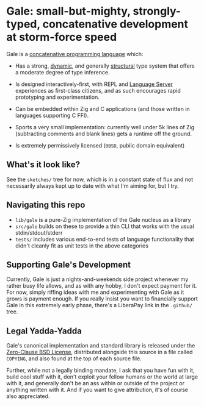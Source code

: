 # Gale: small-but-mighty, strongly-typed, concatenative development at storm-force speed

Gale is a [concatenative programming
language](https://en.wikipedia.org/wiki/Concatenative_programming_language)
which:

- Has a strong,
  [dynamic](https://en.wikipedia.org/wiki/Type_system#Dynamic_type_checking_and_runtime_type_information),
  and generally
  [structural](https://en.wikipedia.org/wiki/Structural_type_system) type
  system that offers a moderate degree of type inference.

- Is designed interactively-first, with REPL and [Language
  Server](https://en.wikipedia.org/wiki/Language_Server_Protocol) experiences
  as first-class citizens, and as such encourages rapid prototyping and
  experimentation.

- Can be embedded within Zig and C applications (and those written in languages
  supporting C FFI).

- Sports a very small implementation: currently well under 5k lines of Zig
  (subtracting comments and blank lines) gets a runtime off the ground.

<!-- TODO: ^ count whatever it takes to get basic I/O, a standard library, etc. -->

- Is extremely permissively licensed (`0BSD`, public domain equivalent)

## What's it look like?

See the `sketches/` tree for now, which is in a constant state of flux and not
necessarily always kept up to date with what I'm aiming for, but I try.

## Navigating this repo

- `lib/gale` is a pure-Zig implementation of the Gale nucleus as a library
- `src/gale` builds on these to provide a thin CLI that works with the usual
  stdin/stdout/stderr
- `tests/` includes various end-to-end tests of language functionality that
  didn't cleanly fit as unit tests in the above categories

## Supporting Gale's Development

Currently, Gale is just a nights-and-weekends side project whenever my rather
busy life allows, and as with any hobby, I don't expect payment for it. For now,
simply riffing ideas with me and experimenting with Gale as it grows is payment
enough. If you really insist you want to financially support Gale in this
extremely early phase, there's a LiberaPay link in the `.github/` tree.

## Legal Yadda-Yadda

Gale's canonical implementation and standard library is released under the
[Zero-Clause BSD License](https://tldrlegal.com/license/bsd-0-clause-license),
distributed alongside this source in a file called `COPYING`, and also found
at the top of each source file.

Further, while not a legally binding mandate, I ask that you have fun with it,
build cool stuff with it, don't exploit your fellow humans or the world at
large with it, and generally don't be an ass within or outside of the project
or anything written with it. And if you want to give attribution, it's
of course also appreciated.
